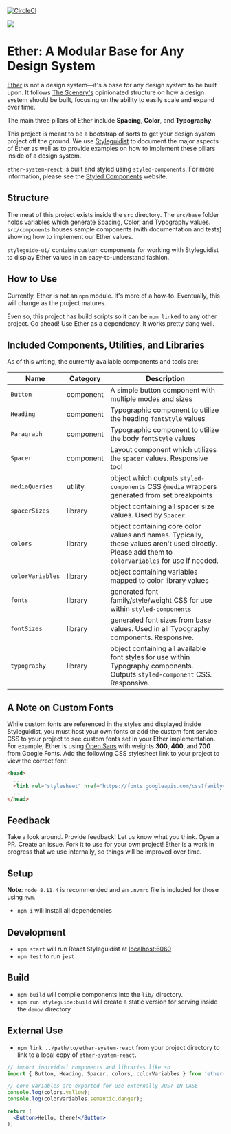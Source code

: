 [![CircleCI](https://circleci.com/gh/wearethescenery/ether-system-react.svg?style=svg&circle-token=8482def59106e9768b0402426dcd6ef6a9aa3b60)](https://circleci.com/gh/wearethescenery/ether-system-react)

<a href="https://codeclimate.com/github/wearethescenery/ether-system-react/maintainability"><img src="https://api.codeclimate.com/v1/badges/a5d45be2a522c1a27ecb/maintainability" /></a>

# Ether: A Modular Base for Any Design System
[Ether](https://ether.thescenery.co) is not a design system&mdash;it's a base for any design system to be built upon. It follows [The Scenery's](https://thescenery.co/) opinionated structure on how a design system should be built, focusing on the ability to easily scale and expand over time.

The main three pillars of Ether include **Spacing**, **Color**, and **Typography**.

This project is meant to be a bootstrap of sorts to get your design system project off the ground. We use [Styleguidist](https://react-styleguidist.js.org/) to document the major aspects of Ether as well as to provide examples on how to implement these pillars inside of a design system.

`ether-system-react` is built and styled using `styled-components`. For more information, please see the [Styled Components](https://www.styled-components.com/) website.

## Structure
The meat of this project exists inside the `src` directory. The `src/base` folder holds variables which generate Spacing, Color, and Typography values. `src/components` houses sample components (with documentation and tests) showing how to implement our Ether values.

`styleguide-ui/` contains custom components for working with Styleguidist to display Ether values in an easy-to-understand fashion.

## How to Use
Currently, Ether is not an `npm` module. It's more of a how-to. Eventually, this will change as the project matures.

Even so, this project has build scripts so it can be `npm link`ed to any other project. Go ahead! Use Ether as a dependency. It works pretty dang well.

## Included Components, Utilities, and Libraries
As of this writing, the currently available components and tools are:

| Name | Category | Description
| --- | --- | --- |
| `Button` | component | A simple button component with multiple modes and sizes
| `Heading` | component | Typographic component to utilize the heading `fontStyle` values
| `Paragraph` | component | Typographic component to utilize the body `fontStyle` values
| `Spacer` | component | Layout component which utilizes the `spacer` values. Responsive too!
| `mediaQueries` | utility | object which outputs `styled-components` CSS `@media` wrappers generated from set breakpoints
| `spacerSizes` | library | object containing all spacer size values. Used by `Spacer`.
| `colors` | library | object containing core color values and names. Typically, these values aren't used directly. Please add them to `colorVariables` for use if needed.
| `colorVariables` | library | object containing variables mapped to color library values
| `fonts` | library | generated font family/style/weight CSS for use within `styled-components`
| `fontSizes` | library | generated font sizes from base values. Used in all Typography components. Responsive.
| `typography` | library | object containing all available font styles for use within Typography components. Outputs `styled-component` CSS. Responsive.

## A Note on Custom Fonts
While custom fonts are referenced in the styles and displayed inside Styleguidist, you must host your own fonts or add the custom font service CSS to your project to see custom fonts set in your Ether implementation. For example, Ether is using [Open Sans](https://fonts.google.com/specimen/Open+Sans) with weights **300**, **400**, and **700** from Google Fonts. Add the following CSS stylesheet link to your project to view the correct font:

```html
<head>
  ...
  <link rel="stylesheet" href="https://fonts.googleapis.com/css?family=Open+Sans:300,400,700">
  ...
</head>
```

## Feedback
Take a look around. Provide feedback! Let us know what you think. Open a PR. Create an issue. Fork it to use for your own project! Ether is a work in progress that we use internally, so things will be improved over time.

## Setup
**Note**: `node 8.11.4` is recommended and an `.nvmrc` file is included for those using `nvm`.

* `npm i` will install all dependencies

## Development

* `npm start` will run React Styleguidist at [localhost:6060](http://localhost:6060)
* `npm test` to run `jest`

## Build
* `npm build` will compile components into the `lib/` directory.
* `npm run styleguide:build` will create a static version for serving inside the `demo/` directory

## External Use
* `npm link ../path/to/ether-system-react` from your project directory to link to a local copy of `ether-system-react`.
```jsx
// import individual components and libraries like so
import { Button, Heading, Spacer, colors, colorVariables } from 'ether-system-react';

// core variables are exported for use externally JUST IN CASE
console.log(colors.yellow);
console.log(colorVariables.semantic.danger);

return (
  <Button>Hello, there!</Button>
);
```
